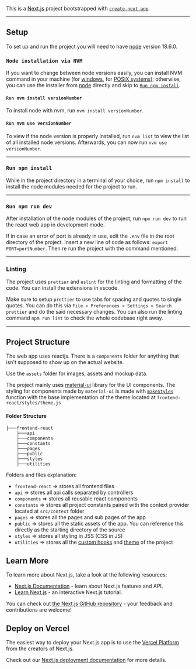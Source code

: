 This is a [Next.js](https://nextjs.org/) project bootstrapped with [`create-next-app`](https://github.com/vercel/next.js/tree/canary/packages/create-next-app).

---

## Setup

To set up and run the project you will need to have [node](https://nodejs.org/en/) version 18.6.0.

### `Node installation via NVM`

If you want to change between node versions easily, you can install NVM command in your machine (for [windows](https://github.com/coreybutler/nvm-windows), for [POSIX systems](https://github.com/nvm-sh/nvm)); otherwise, you can use the installer from [node](https://nodejs.org/en/) directly and skip to [`Run npm install`](#run-npm-install).

#### `Run nvm install versionNumber`

To install node with nvm, run `nvm install versionNumber`.

#### `Run nvm use versionNumber`

To view if the node version is properly installed, run `nvm list` to view the list of all installed node versions. Afterwards, you can now run `nvm use versionNumber`.


---

### `Run npm install`

While in the project directory in a terminal of your choice, run `npm install` to install the node modules needed for the project to run.

---

### `Run npm run dev`

After installation of the node modules of the project, run `npm run dev` to run the react web app in development mode.

If in case an error of port is already in use, edit the `.env` file in the root directory of the project. Insert a new line of code as follows: `export PORT=portNumber`. Then re run the project with the command mentioned.

---

### Linting

The project uses `prettier` and `eslint` for the linting and formatting of the code. You can install the extensions in vscode. 

Make sure to setup `prettier` to use tabs for spacing and quotes to single quotes. You can do this via `File > Preferences > Settings > Search prettier` and do the said necessary changes. You can also run the linting command `npm run lint` to check the whole codebase right away.

---
## Project Structure

The web app uses reactjs. There is a `components` folder for anything that isn't supposed to show up on the actual website.

Use the `assets` folder for images, assets and mockup data.

The project mainly uses [material-ui](https://material-ui.com/) library for the UI components. The styling for components made by `material-ui` is made with [`makeStyles`](https://material-ui.com/styles/basics/) function with the base implementation of the theme located at `frontend-react/styles/theme.js`

#### Folder Structure
```
├───frontend-react
    ├───api
    ├───components
    ├───constants
    ├───pages
    ├───public
    ├───styles
    ├───utilities
```

Folders and files explanation:

- `frontend-react` => stores all frontend files
- `api` => stores all api calls separated by controllers
- `components` => stores all reusable react components
- `constants` => stores all project constants paired with the context provider located at `src/context` folder
- `pages` => stores all the pages and sub pages of the app
- `public` => stores all the static assets of the app. You can reference this directly as the starting directory of the source
- `styles` => stores all styling in JSS (CSS in JS)
- `utilities` => stores all the [custom hooks](https://reactjs.org/docs/hooks-custom.html) and [theme](https://material-ui.com/customization/theming/) of the project

## Learn More

To learn more about Next.js, take a look at the following resources:

- [Next.js Documentation](https://nextjs.org/docs) - learn about Next.js features and API.
- [Learn Next.js](https://nextjs.org/learn) - an interactive Next.js tutorial.

You can check out [the Next.js GitHub repository](https://github.com/vercel/next.js/) - your feedback and contributions are welcome!

## Deploy on Vercel

The easiest way to deploy your Next.js app is to use the [Vercel Platform](https://vercel.com/new?utm_medium=default-template&filter=next.js&utm_source=create-next-app&utm_campaign=create-next-app-readme) from the creators of Next.js.

Check out our [Next.js deployment documentation](https://nextjs.org/docs/deployment) for more details.
